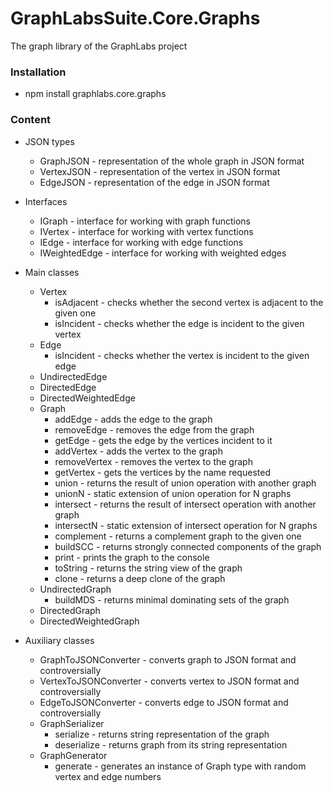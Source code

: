 # GraphLabsSuite.Core.Graphs
The graph library of the GraphLabs project

### Installation
* npm install graphlabs.core.graphs

### Content
* JSON types
    * GraphJSON - representation of the whole graph in JSON format
    * VertexJSON - representation of the vertex in JSON format
    * EdgeJSON - representation of the edge in JSON format

* Interfaces
    * IGraph - interface for working with graph functions
    * IVertex - interface for working with vertex functions
    * IEdge - interface for working with edge functions
    * IWeightedEdge - interface for working with weighted edges

* Main classes
    * Vertex
        * isAdjacent - checks whether the second vertex is adjacent to the given one
        * isIncident - checks whether the edge is incident to the given vertex
    * Edge
        * isIncident - checks whether the vertex is incident to the given edge
    * UndirectedEdge
    * DirectedEdge
    * DirectedWeightedEdge
    * Graph
        * addEdge - adds the edge to the graph
        * removeEdge - removes the edge from the graph
        * getEdge - gets the edge by the vertices incident to it
        * addVertex - adds the vertex to the graph
        * removeVertex - removes the vertex to the graph
        * getVertex - gets the vertices by the name requested
        * union - returns the result of union operation with another graph
        * unionN - static extension of union operation for N graphs
        * intersect - returns the result of intersect operation with another graph
        * intersectN - static extension of intersect operation for N graphs
        * complement - returns a complement graph to the given one
        * buildSCC - returns strongly connected components of the graph
        * print - prints the graph to the console
        * toString - returns the string view of the graph
        * clone - returns a deep clone of the graph
    * UndirectedGraph
        * buildMDS - returns minimal dominating sets of the graph
    * DirectedGraph
    * DirectedWeightedGraph

* Auxiliary classes
    * GraphToJSONConverter - converts graph to JSON format and controversially
    * VertexToJSONConverter - converts vertex to JSON format and controversially
    * EdgeToJSONConverter - converts edge to JSON format and controversially
    * GraphSerializer
        * serialize - returns string representation of the graph
        * deserialize - returns graph from its string representation
    * GraphGenerator
        * generate - generates an instance of Graph type with random vertex and edge numbers